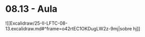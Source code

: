 # 08.13 - Aula

![[Excalidraw/25-II-LFTC-08-13.excalidraw.md#^frame=o42rtEC1OKDugLW2z-9mj|sobre hj]]


